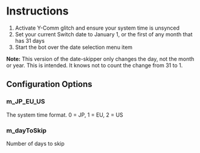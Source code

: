 # Instructions

1. Activate Y-Comm glitch and ensure your system time is unsynced
2. Set your current Switch date to January 1, or the first of any month that has 31 days
3. Start the bot over the date selection menu item

**Note:** This version of the date-skipper only changes the day, not the month or year. This is intended. It knows not to count the change from 31 to 1.

## Configuration Options

### m_JP_EU_US
The system time format. 0 = JP, 1 = EU, 2 = US

### m_dayToSkip
Number of days to skip

